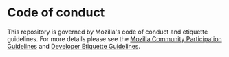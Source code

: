 # Code of conduct

This repository is governed by Mozilla's code of conduct and etiquette
guidelines. For more details please see the [Mozilla Community Participation
Guidelines](https://www.mozilla.org/about/governance/policies/participation/)
and [Developer Etiquette
Guidelines](https://bugzilla.mozilla.org/page.cgi?id=etiquette.html).
